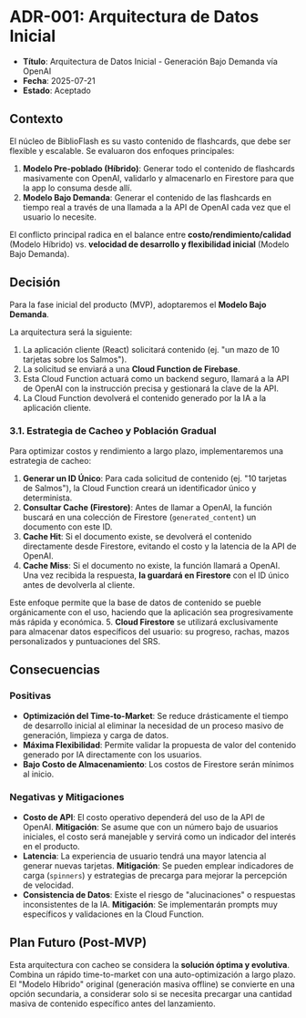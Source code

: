 # ADR-001: Arquitectura de Datos Inicial

- **Título**: Arquitectura de Datos Inicial - Generación Bajo Demanda vía OpenAI
- **Fecha**: 2025-07-21
- **Estado**: Aceptado

## Contexto

El núcleo de BiblioFlash es su vasto contenido de flashcards, que debe ser flexible y escalable. Se evaluaron dos enfoques principales:

1.  **Modelo Pre-poblado (Híbrido)**: Generar todo el contenido de flashcards masivamente con OpenAI, validarlo y almacenarlo en Firestore para que la app lo consuma desde allí.
2.  **Modelo Bajo Demanda**: Generar el contenido de las flashcards en tiempo real a través de una llamada a la API de OpenAI cada vez que el usuario lo necesite.

El conflicto principal radica en el balance entre **costo/rendimiento/calidad** (Modelo Híbrido) vs. **velocidad de desarrollo y flexibilidad inicial** (Modelo Bajo Demanda).

## Decisión

Para la fase inicial del producto (MVP), adoptaremos el **Modelo Bajo Demanda**.

La arquitectura será la siguiente:
1.  La aplicación cliente (React) solicitará contenido (ej. "un mazo de 10 tarjetas sobre los Salmos").
2.  La solicitud se enviará a una **Cloud Function de Firebase**.
3.  Esta Cloud Function actuará como un backend seguro, llamará a la API de OpenAI con la instrucción precisa y gestionará la clave de la API.
4.  La Cloud Function devolverá el contenido generado por la IA a la aplicación cliente.

### 3.1. Estrategia de Cacheo y Población Gradual

Para optimizar costos y rendimiento a largo plazo, implementaremos una estrategia de cacheo:

1.  **Generar un ID Único**: Para cada solicitud de contenido (ej. "10 tarjetas de Salmos"), la Cloud Function creará un identificador único y determinista.
2.  **Consultar Cache (Firestore)**: Antes de llamar a OpenAI, la función buscará en una colección de Firestore (`generated_content`) un documento con este ID.
3.  **Cache Hit**: Si el documento existe, se devolverá el contenido directamente desde Firestore, evitando el costo y la latencia de la API de OpenAI.
4.  **Cache Miss**: Si el documento no existe, la función llamará a OpenAI. Una vez recibida la respuesta, **la guardará en Firestore** con el ID único antes de devolverla al cliente.

Este enfoque permite que la base de datos de contenido se pueble orgánicamente con el uso, haciendo que la aplicación sea progresivamente más rápida y económica.
5.  **Cloud Firestore** se utilizará exclusivamente para almacenar datos específicos del usuario: su progreso, rachas, mazos personalizados y puntuaciones del SRS.

## Consecuencias

### Positivas
-   **Optimización del Time-to-Market**: Se reduce drásticamente el tiempo de desarrollo inicial al eliminar la necesidad de un proceso masivo de generación, limpieza y carga de datos.
-   **Máxima Flexibilidad**: Permite validar la propuesta de valor del contenido generado por IA directamente con los usuarios.
-   **Bajo Costo de Almacenamiento**: Los costos de Firestore serán mínimos al inicio.

### Negativas y Mitigaciones
-   **Costo de API**: El costo operativo dependerá del uso de la API de OpenAI. **Mitigación**: Se asume que con un número bajo de usuarios iniciales, el costo será manejable y servirá como un indicador del interés en el producto.
-   **Latencia**: La experiencia de usuario tendrá una mayor latencia al generar nuevas tarjetas. **Mitigación**: Se pueden emplear indicadores de carga (`spinners`) y estrategias de precarga para mejorar la percepción de velocidad.
-   **Consistencia de Datos**: Existe el riesgo de "alucinaciones" o respuestas inconsistentes de la IA. **Mitigación**: Se implementarán prompts muy específicos y validaciones en la Cloud Function.

## Plan Futuro (Post-MVP)

Esta arquitectura con cacheo se considera la **solución óptima y evolutiva**. Combina un rápido time-to-market con una auto-optimización a largo plazo. El "Modelo Híbrido" original (generación masiva offline) se convierte en una opción secundaria, a considerar solo si se necesita precargar una cantidad masiva de contenido específico antes del lanzamiento.
